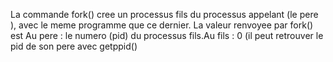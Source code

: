La commande fork() cree un processus fils du processus appelant (le pere
), avec le meme programme que ce dernier.
 La valeur renvoyee par fork() est Au pere : le numero (pid) du processus fils.Au fils : 0 (il peut retrouver le pid de son pere avec getppid()
